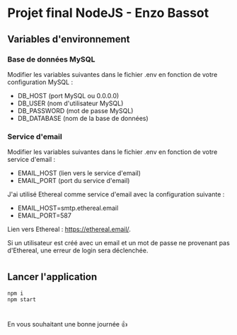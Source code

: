 # Projet final NodeJS - Enzo Bassot

## Variables d'environnement

### Base de données MySQL
Modifier les variables suivantes dans le fichier .env en fonction de votre configuration MySQL :
- DB_HOST (port MySQL ou 0.0.0.0)
- DB_USER (nom d'utilisateur MySQL)
- DB_PASSWORD (mot de passe MySQL)
- DB_DATABASE (nom de la base de données)

### Service d'email
Modifier les variables suivantes dans le fichier .env en fonction de votre service d'email :
- EMAIL_HOST (lien vers le service d'email)
- EMAIL_PORT (port du service d'email)

J'ai utilisé Ethereal comme service d'email avec la configuration suivante :
- EMAIL_HOST=smtp.ethereal.email
- EMAIL_PORT=587

Lien vers Ethereal : https://ethereal.email/.

Si un utilisateur est créé avec un email et un mot de passe ne provenant pas d'Ethereal, une erreur de login sera déclenchée.
#

## Lancer l'application
```
npm i
npm start
```

#
En vous souhaitant une bonne journée 👍